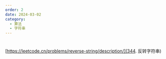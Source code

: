 ```yaml
---
order: 2
date: 2024-03-02
category: 
  - 算法
  - 字符串
---
```


#

[https://leetcode.cn/problems/reverse-string/description/](344. 反转字符串)
